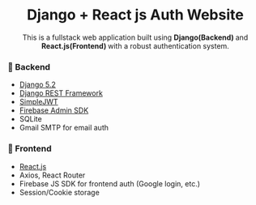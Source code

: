 <h1 align="center">Django + React js Auth Website</h1>

<p align="center">
This is a fullstack web application built using <strong> Django(Backend) </strong> and <strong> React.js(Frontend) </strong> with a robust authentication system.
</p>

### 🔧 Backend
- [Django 5.2](https://www.djangoproject.com/)
- [Django REST Framework](https://www.django-rest-framework.org/)
- [SimpleJWT](https://django-rest-framework-simplejwt.readthedocs.io/en/latest/)
- [Firebase Admin SDK](https://firebase.google.com/docs/admin/setup)
- SQLite
- Gmail SMTP for email auth

### 🎨 Frontend
- [React.js](https://reactjs.org/)
- Axios, React Router
- Firebase JS SDK for frontend auth (Google login, etc.)
- Session/Cookie storage
